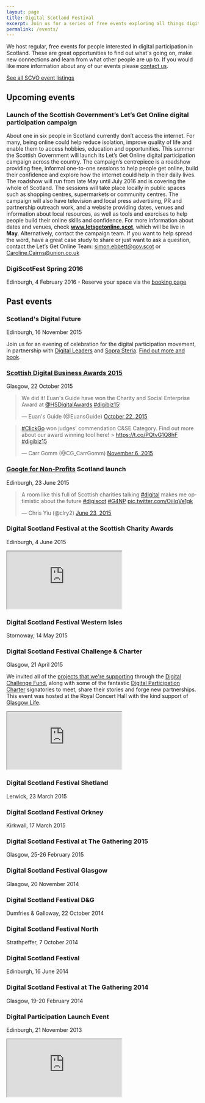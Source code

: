 ```yaml
---
layout: page
title: Digital Scotland Festival
excerpt: Join us for a series of free events exploring all things digital.
permalink: /events/
---
```


We host regular, free events for people interested in digital participation in Scotland. These are great opportunities to find out what's going on, make new connections and learn from what other people are up to. If you would like more information about any of our events please [contact us](/contact/).

<a href="http://www.scvo.org.uk/events" class="btn btn-primary btn-lg">See all SCVO event listings</a>



## Upcoming events

### Launch of the Scottish Government’s Let’s Get Online digital participation campaign 

About one in six people in Scotland currently don’t access the internet. For many, being online could help reduce isolation, improve quality of life and enable them to access hobbies, education and opportunities.
This summer the Scottish Government will launch its Let’s Get Online digital participation campaign across the country. The campaign’s centrepiece is a roadshow providing free, informal one-to-one sessions to help people get online, build their confidence and explore how the internet could help in their daily lives.
The roadshow will run from late May until July 2016 and is covering the whole of Scotland. The sessions will take place locally in public spaces such as shopping centres, supermarkets or community centres. 
The campaign will also have television and local press advertising, PR and partnership outreach work, and a website providing dates, venues and information about local resources, as well as tools and exercises to help people build their online skills and confidence. 
For more information about dates and venues, check **www.letsgetonline.scot**, which will be live in **May**. Alternatively, contact the campaign team.
If you want to help spread the word, have a great case study to share or just want to ask a question, contact the Let’s Get Online Team: simon.ebbett@gov.scot or Caroline.Cairns@union.co.uk  


### DigiScotFest Spring 2016 
Edinburgh, 4 February 2016 - Reserve your space via the <a href="http://www.scvo.org.uk/events/digiscot-fest-spring-2016/">booking page</a> 


## Past events

### Scotland's Digital Future
Edinburgh, 16 November 2015

Join us for an evening of celebration for the digital participation movement, in partnership with [Digital Leaders](http://digitalleaders.co.uk/) and [Sopra Steria](http://www.soprasteria.co.uk/en). [Find out more and book](http://digitalleaders.co.uk/dl-local/scotland/).

### [Scottish Digital Business Awards 2015](http://herald-events.com/digitalawards/2015-shortlist/)  
Glasgow, 22 October 2015

<blockquote class="twitter-tweet" lang="en"><p lang="en" dir="ltr">We did it! Euan&#39;s Guide have won the Charity and Social Enterprise Award at <a href="https://twitter.com/HSDigitalAwards">@HSDigitalAwards</a> <a href="https://twitter.com/hashtag/digibiz15?src=hash">#digibiz15</a>!</p>&mdash; Euan&#39;s Guide (@EuansGuide) <a href="https://twitter.com/EuansGuide/status/657302311379816448">October 22, 2015</a></blockquote>
<script async src="//platform.twitter.com/widgets.js" charset="utf-8"></script>

<blockquote class="twitter-tweet" lang="en"><p lang="en" dir="ltr"><a href="https://twitter.com/hashtag/ClickGo?src=hash">#ClickGo</a> won judges&#39; commendation C&amp;SE Category. Find out more about our award winning tool here! &gt; <a href="https://t.co/PQtvG1Q8hF">https://t.co/PQtvG1Q8hF</a> <a href="https://twitter.com/hashtag/digibiz15?src=hash">#digibiz15</a></p>&mdash; Carr Gomm (@CG_CarrGomm) <a href="https://twitter.com/CG_CarrGomm/status/662585469884960768">November 6, 2015</a></blockquote>
<script async src="//platform.twitter.com/widgets.js" charset="utf-8"></script>

### [Google for Non-Profits](https://www.google.com/nonprofits/) Scotland launch
Edinburgh, 23 June 2015

<blockquote class="twitter-tweet" lang="en"><p lang="en" dir="ltr">A room like this full of Scottish charities talking <a href="https://twitter.com/hashtag/digital?src=hash">#digital</a> makes me optimistic about the future <a href="https://twitter.com/hashtag/digiscot?src=hash">#digiscot</a> <a href="https://twitter.com/hashtag/G4NP?src=hash">#G4NP</a> <a href="http://t.co/OiiIqVe1gk">pic.twitter.com/OiiIqVe1gk</a></p>&mdash; Chris Yiu (@clry2) <a href="https://twitter.com/clry2/status/613273857999392768">June 23, 2015</a></blockquote>
<script async src="//platform.twitter.com/widgets.js" charset="utf-8"></script>

### Digital Scotland Festival at the Scottish Charity Awards
Edinburgh, 4 June 2015

<div class="embed-responsive embed-responsive-16by9">
  <iframe class="embed-responsive-item" src="https://www.youtube.com/embed/BiC3KhKTrKE"></iframe>
</div>

### Digital Scotland Festival Western Isles
Stornoway, 14 May 2015

### Digital Scotland Festival Challenge & Charter
Glasgow, 21 April 2015

We invited all of the [projects that we're supporting](/projects) through the [Digital Challenge Fund](/resources/challenge-fund/), along with some of the fantastic [Digital Participation Charter](/charter/) signatories to meet, share their stories and forge new partnerships. This event was hosted at the Royal Concert Hall with the kind support of [Glasgow Life](http://www.glasgowlife.org.uk/Pages/default.aspx).

<div class="embed-responsive embed-responsive-16by9">
  <iframe class="embed-responsive-item" src="https://www.youtube.com/embed/jqvS6WxepNQ"></iframe>
</div>

### Digital Scotland Festival Shetland
Lerwick, 23 March 2015

### Digital Scotland Festival Orkney
Kirkwall, 17 March 2015

### Digital Scotland Festival at The Gathering 2015
Glasgow, 25-26 February 2015

### Digital Scotland Festival Glasgow
Glasgow, 20 November 2014

### Digital Scotland Festival D&G
Dumfries & Galloway, 22 October 2014

### Digital Scotland Festival North
Strathpeffer, 7 October 2014

### Digital Scotland Festival
Edinburgh, 16 June 2014

### Digital Scotland Festival at The Gathering 2014
Glasgow, 19-20 February 2014

### Digital Participation Launch Event
Edinburgh, 21 November 2013

<div class="embed-responsive embed-responsive-16by9">
  <iframe class="embed-responsive-item" src="https://www.youtube.com/embed/cVMGVQMh1iU"></iframe>
</div>
